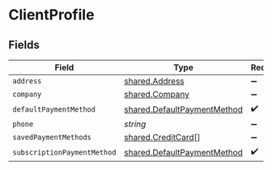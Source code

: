 # ClientProfile


## Fields

| Field                                                                             | Type                                                                              | Required                                                                          | Description                                                                       |
| --------------------------------------------------------------------------------- | --------------------------------------------------------------------------------- | --------------------------------------------------------------------------------- | --------------------------------------------------------------------------------- |
| `address`                                                                         | [shared.Address](../../../sdk/models/shared/address.md)                           | :heavy_minus_sign:                                                                | N/A                                                                               |
| `company`                                                                         | [shared.Company](../../../sdk/models/shared/company.md)                           | :heavy_minus_sign:                                                                | N/A                                                                               |
| `defaultPaymentMethod`                                                            | [shared.DefaultPaymentMethod](../../../sdk/models/shared/defaultpaymentmethod.md) | :heavy_check_mark:                                                                | N/A                                                                               |
| `phone`                                                                           | *string*                                                                          | :heavy_minus_sign:                                                                | N/A                                                                               |
| `savedPaymentMethods`                                                             | [shared.CreditCard](../../../sdk/models/shared/creditcard.md)[]                   | :heavy_minus_sign:                                                                | N/A                                                                               |
| `subscriptionPaymentMethod`                                                       | [shared.DefaultPaymentMethod](../../../sdk/models/shared/defaultpaymentmethod.md) | :heavy_check_mark:                                                                | N/A                                                                               |
